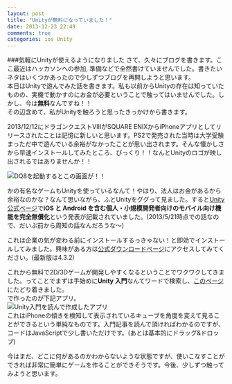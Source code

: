 ```yaml
---
layout: post
title: "Unityが無料になっていました！"
date: 2013-12-23 22:49
comments: true
categories: ios Unity
---
```


###気軽にUnityが使えるようになりました
さて、久々にブログを書きます。ここ最近はハッカソンへの参加, 準備などで全然書けていませんでした。書きたいネタはいくつかあったので少しずつブログを再開しようと思います。  
本日はUnityで遊んでみた話を書きます。私も以前からUnityの存在は知っていたものの、実機で動かすのにお金が必要ということで触ってはいませんでした。しかし、今は**無料**なんですね！！  
その辺含めて、私がUnityを触ろうと思ったきっかけから書きます。  

<!--more-->

2013/12/12にドラゴンクエストⅧがSQUARE ENIXからiPhoneアプリとしてリリースされたことは記憶に新しいと思います。PS2で発売された当時は大学受験まっただ中で遊んでいる余裕がなかったことが思い出されます。そんな懐かしさから早速インストールしてみたところ、びっくり！！なんとUnityのロゴが映し出されるではありませんか！！  

![DQ8を起動するとこの画面が！！](/images/Unity1.PNG)  

かの有名なゲームもUnityを使っているなんて！やはり、法人はお金があるから余裕なのかな？なんて思いながら、ふとUnityをググって見ました。すると[Unity公式ページ](http://japan.unity3d.com/blog/press/?p=408&preview=true)で**iOS と Android を含む個人・小規模開発者向けのモバイル向け機能を完全無償化**という発表が記載されていました。(2013/5/21時点での話なので、だいぶ前から周知の話なんだろうな〜)  

これは企業の気が変わる前にインストールするっきゃない！と即効でインストールしてみました。興味がある方は[公式ダウンロードページ](http://japan.unity3d.com/unity/download/)にアクセスしてみてください。(最新版は4.3.2)  

これから無料で2D/3Dゲームが開発しやすくなるということでワクワクしてきました。ってことでまずは手始めに**Unity 入門**なんてワードで検索し、[このページ](http://image.itmedia.co.jp/l/im/ait/articles/1204/04/l_r1314.gif)にたどり着きました。  
で作ったのが下記アプリ。  
![Unity入門を読んで作成したアプリ](/images/Unity2.PNG)  
これはiPhoneの傾きを検知して表示されているキューブを角度を変えて見ることができるという単純なものです。入門記事を読んで頂ければわかるのですが、コードはJavaScriptで少し書いただけです。(あとは基本的にドラッグ&ドロップ)  


今はまだ、どこに何があるのかわからないような状態ですが、使いこなすことができれば非常に簡単にゲームを作ることができそうです。今後、少しずつ触ってみようと思います。

